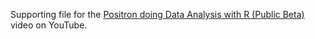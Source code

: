 Supporting file for the [Positron doing Data Analysis with R (Public Beta)](https://www.youtube.com/watch?v=-jhTjOK4vQ8) video on YouTube.

